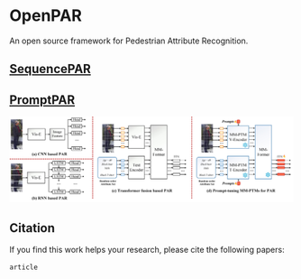 # OpenPAR 
An open source framework for Pedestrian Attribute Recognition. 



## [SequencePAR](https://github.com/Event-AHU/OpenPAR/blob/main/SequencePAR/README.md)


## [PromptPAR](https://github.com/Event-AHU/OpenPAR/blob/main/PromptPAR/README.md)
<img src="https://github.com/Event-AHU/OpenPAR/blob/main/PromptPAR/figures/frontImage.jpg" width="800">



## Citation 
If you find this work helps your research, please cite the following papers: 
```
article
```


